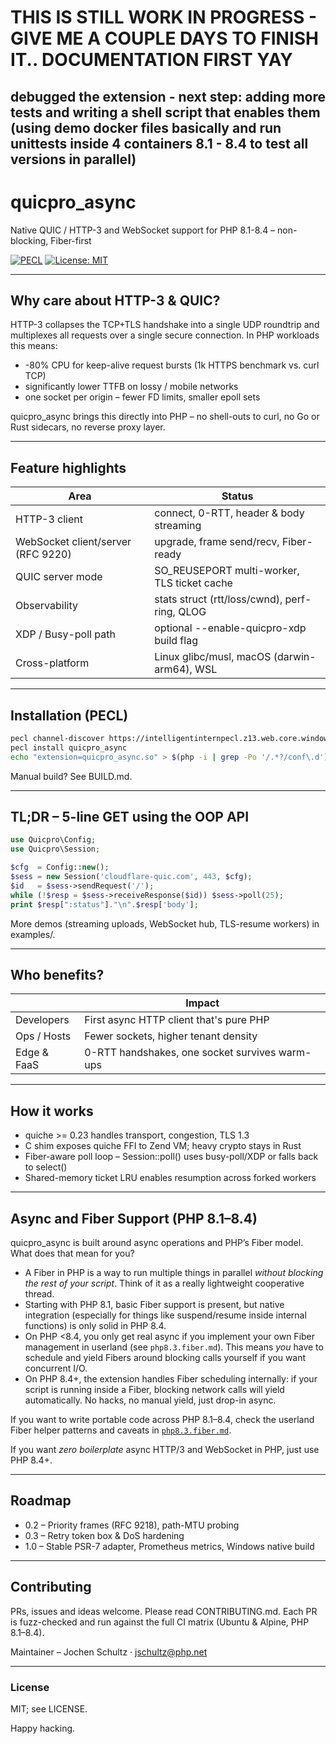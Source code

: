 # THIS IS STILL WORK IN PROGRESS - GIVE ME A COUPLE DAYS TO FINISH IT.. DOCUMENTATION FIRST YAY

## debugged the extension - next step: adding more tests and writing a shell script that enables them (using demo docker files basically and run unittests inside 4 containers 8.1 - 8.4 to test all versions in parallel)

# quicpro_async
Native QUIC / HTTP-3 and WebSocket support for PHP 8.1-8.4 – non-blocking, Fiber-first

[![PECL](https://img.shields.io/badge/PECL-quicpro__async-blue?logo=php)](https://intelligentinternpecl.z13.web.core.windows.net/packages/quicpro_async)
[![License: MIT](https://img.shields.io/badge/license-MIT-blue.svg)](LICENSE)

---

## Why care about HTTP-3 & QUIC?

HTTP-3 collapses the TCP+TLS handshake into a single UDP roundtrip and multiplexes all requests over a single secure connection. In PHP workloads this means:

* -80% CPU for keep-alive request bursts (1k HTTPS benchmark vs. curl TCP)
* significantly lower TTFB on lossy / mobile networks
* one socket per origin – fewer FD limits, smaller epoll sets

quicpro_async brings this directly into PHP – no shell-outs to curl, no Go or Rust sidecars, no reverse proxy layer.

---

## Feature highlights

| Area                  | Status                                          |
|-----------------------|-------------------------------------------------|
| HTTP-3 client         | connect, 0-RTT, header & body streaming         |
| WebSocket client/server (RFC 9220) | upgrade, frame send/recv, Fiber-ready      |
| QUIC server mode      | SO_REUSEPORT multi-worker, TLS ticket cache     |
| Observability         | stats struct (rtt/loss/cwnd), perf-ring, QLOG   |
| XDP / Busy-poll path  | optional --enable-quicpro-xdp build flag        |
| Cross-platform        | Linux glibc/musl, macOS (darwin-arm64), WSL     |

---

## Installation (PECL)

~~~bash
pecl channel-discover https://intelligentinternpecl.z13.web.core.windows.net/channel.xml
pecl install quicpro_async
echo "extension=quicpro_async.so" > $(php -i | grep -Po '/.*?/conf\.d')/30-quicpro_async.ini
~~~
Manual build? See BUILD.md.

---

## TL;DR – 5-line GET using the OOP API

~~~php
use Quicpro\Config;
use Quicpro\Session;

$cfg  = Config::new();
$sess = new Session('cloudflare-quic.com', 443, $cfg);
$id   = $sess->sendRequest('/');
while (!$resp = $sess->receiveResponse($id)) $sess->poll(25);
print $resp[":status"]."\n".$resp['body'];
~~~

More demos (streaming uploads, WebSocket hub, TLS-resume workers) in examples/.

---

## Who benefits?

|                   | Impact                                         |
|-------------------|------------------------------------------------|
| Developers        | First async HTTP client that's pure PHP         |
| Ops / Hosts       | Fewer sockets, higher tenant density           |
| Edge & FaaS       | 0-RTT handshakes, one socket survives warm-ups |

---

## How it works

* quiche >= 0.23 handles transport, congestion, TLS 1.3
* C shim exposes quiche FFI to Zend VM; heavy crypto stays in Rust
* Fiber-aware poll loop – Session::poll() uses busy-poll/XDP or falls back to select()
* Shared-memory ticket LRU enables resumption across forked workers

---

## Async and Fiber Support (PHP 8.1–8.4)

quicpro_async is built around async operations and PHP’s Fiber model. What does that mean for you?

- A Fiber in PHP is a way to run multiple things in parallel *without blocking the rest of your script*. Think of it as a really lightweight cooperative thread.
- Starting with PHP 8.1, basic Fiber support is present, but native integration (especially for things like suspend/resume inside internal functions) is only solid in PHP 8.4.
- On PHP <8.4, you only get real async if you implement your own Fiber management in userland (see `php8.3.fiber.md`). This means *you* have to schedule and yield Fibers around blocking calls yourself if you want concurrent I/O.
- On PHP 8.4+, the extension handles Fiber scheduling internally: if your script is running inside a Fiber, blocking network calls will yield automatically. No hacks, no manual yield, just drop-in async.

If you want to write portable code across PHP 8.1–8.4, check the userland Fiber helper patterns and caveats in [`php8.3.fiber.md`](php8.3.fiber.md).

If you want *zero boilerplate* async HTTP/3 and WebSocket in PHP, just use PHP 8.4+.

---

## Roadmap

* 0.2 – Priority frames (RFC 9218), path-MTU probing
* 0.3 – Retry token box & DoS hardening
* 1.0 – Stable PSR-7 adapter, Prometheus metrics, Windows native build

---

## Contributing

PRs, issues and ideas welcome. Please read CONTRIBUTING.md. Each PR is fuzz-checked and run against the full CI matrix (Ubuntu & Alpine, PHP 8.1–8.4).

Maintainer – Jochen Schultz · <jschultz@php.net>

---

### License
MIT; see LICENSE.

Happy hacking.
